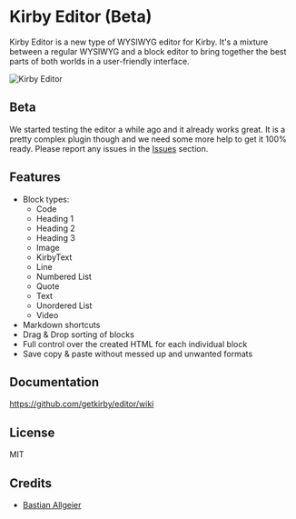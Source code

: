 # Kirby Editor (Beta)

Kirby Editor is a new type of WYSIWYG editor for Kirby. It's a mixture between a regular WYSIWYG and a block editor to bring together the best parts of both worlds in a user-friendly interface.

![Kirby Editor](https://user-images.githubusercontent.com/24532/62720884-4665e400-ba0b-11e9-9ece-3e756c8b6b4a.png)

## Beta 

We started testing the editor a while ago and it already works great. It is a pretty complex plugin though and we need some more help to get it 100% ready. Please report any issues in the [Issues](https://github.com/getkirby/editor/issues) section. 

## Features

- Block types:
  - Code
  - Heading 1
  - Heading 2
  - Heading 3
  - Image
  - KirbyText
  - Line
  - Numbered List
  - Quote
  - Text
  - Unordered List
  - Video
- Markdown shortcuts
- Drag & Drop sorting of blocks
- Full control over the created HTML for each individual block
- Save copy & paste without messed up and unwanted formats

## Documentation
https://github.com/getkirby/editor/wiki

## License

MIT

## Credits

- [Bastian Allgeier](https://getkirby.com)
